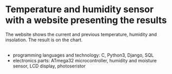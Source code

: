 # Temperature and humidity sensor with a website presenting the results
The website shows the current and previous temperature, humidity and insolation. The result is on the chart.<br><br>

- programming languages and technology: C, Python3, Django, SQL <br>
- electronics parts: ATmega32 microcontroller, humidity and moisture sensor, LCD display, photoseristor <br>

